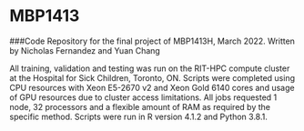 # MBP1413
###Code Repository for the final project of MBP1413H, March 2022. Written by Nicholas Fernandez and Yuan Chang


All training, validation and testing was run on the RIT-HPC compute cluster at the Hospital for Sick Children, Toronto, ON. Scripts were completed using CPU resources with Xeon E5-2670 v2 and Xeon Gold 6140 cores and usage of GPU resources due to cluster access limitations. All jobs requested 1 node, 32 processors and a flexible amount of RAM as required by the specific method. Scripts were run in R version 4.1.2 and Python 3.8.1. 

